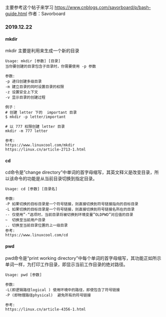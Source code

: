 主要参考这个帖子来学习
https://www.cnblogs.com/savorboard/p/bash-guide.html
作者：Savorboard

### 2019.12.22

#### mkdir

mkdir 主要是利用来生成一个新的目录

```
Usage: mkdir [参数] [目录]
当你要创建的目录包含子目录时，你需要使用 -p 参数

参数:
-p 递归创建多级目录
-m 建立目录的同时设置目录的权限
-z 设置安全上下文
-v 显示目录的创建过程

例子：
# 创建 letter 下的  important 目录
$ mkdir -p letter/important

# 以 777 权限创建 letter 目录
mkdir -m 777 letter

参考:
https://www.linuxcool.com/mkdir
https://linux.cn/article-2713-1.html
```

#### cd
cd命令是”change directory”中单词的首字母缩写，其英文释义是改变目录，所以该命令的功能是从当前目录切换到指定目录。

```
Usage: cd [参数] [目录名]

参数:
-P 如果切换的目标目录是一个符号链接，则直接切换到符号链接指向的目标目录
-L 如果切换的目标目录是一个符号链接，则直接切换到符号链接名所在的目录
-- 仅使用”-“选项时，当前目录将被切换到环境变量”OLDPWD”对应值的目录
~  切换至当前用户目录
.. 切换至当前目录位置的上一级目录
参考:
https://www.linuxcool.com/cd
```

#### pwd
pwd命令是“print working directory”中每个单词的首字母缩写，其功能正如所示单词一样，为打印工作目录，即显示当前工作目录的绝对路径。

```
Usage: pwd [参数] 

参数:
-L(即逻辑路径logical ) 使用环境中的路径，即使包含了符号链接
-P (即物理路径physical)  避免所有的符号链接

参考:
https://linux.cn/article-4356-1.html
```